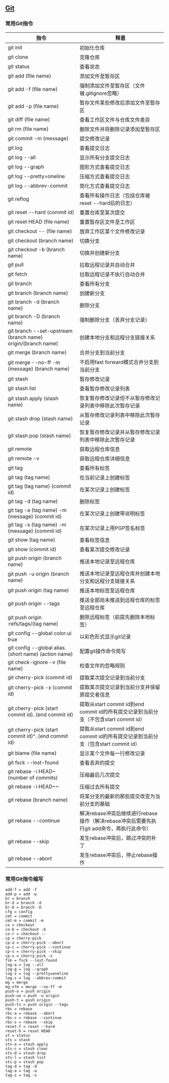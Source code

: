 ## [Git](http://www.liaoxuefeng.com/wiki/0013739516305929606dd18361248578c67b8067c8c017b000)

### 常用Git指令
指令 | 释意
-------|-------
git init | 初始化仓库
git clone | 克隆仓库
git status | 查看状态
git add (file name) | 添加文件至暂存区
git add -f (file name) | 强制添加文件至暂存区（文件被.gitignore忽略）
git add -p (file name) | 暂存文件某些修改后添加文件至暂存区
git diff (file name) | 查看工作区文件与仓库文件差异
git rm (file name) | 删除文件并将删除记录添加至暂存区
git commit -m (message) | 提交修改记录
git log | 查看提交日志
git log --all | 显示所有分支提交日志
git log --graph | 图形方式查看提交日志
git log --pretty=oneline | 压缩方式查看提交日志
git log --abbrev-commit | 简化方式查看提交日志
git reflog | 查看所有操作日志（包括仓库被reset --hard后的日志）
git reset --hard (commit id) | 重置仓库至某次提交
git reset HEAD (file name) | 重置暂存区文件至工作区
git checkout -- (file name) | 放弃工作区某个文件修改记录
git checkout (branch name) | 切换分支
git checkout -b (branch name) | 切换并创建新分支
git pull | 拉取远程记录并自动合并
git fetch | 拉取远程记录不执行自动合并
git branch | 查看所有分支
git branch (branch name) | 创建新分支
git branch -d (branch name) | 删除分支
git branch -D (branch name) | 强制删除分支（丢弃分支记录）
git branch --set-upstream (branch name) origin/(branch name) | 创建本地分支和远程分支链接关系
git merge (branch name) | 合并分支到当前分支
git merge --no-ff -m (message) (branch name) | 不启用fast forward模式合并分支到当前分支
git stash | 暂存修改记录
git stash list | 查看暂存修改记录列表
git stash apply (stash name) | 恢复暂存修改记录但不从暂存修改记录列表中移除此次暂存记录
git stash drop (stash name) | 从暂存修改记录列表中移除此次暂存记录
git stash pop (stash name) | 恢复暂存修改记录并从暂存修改记录列表中移除此次暂存记录
git remote | 获取远程仓库信息
git remote -v | 获取远程仓库详细信息
git tag | 查看所有标签
git tag (tag name) | 在当前记录上创建标签
git tag (tag name) (commit id) | 在某次记录上创建标签
git tag -d (tag name) | 删除标签
git tag -a (tag name) -m (message) (commit id) | 在某次记录上创建带说明标签
git tag -s (tag name) -m (message) (commit id) | 在某次记录上用PGP签名标签
git show (tag name) | 查看标签信息
git show (commit id) | 查看某次提交修改记录
git push origin (branch name) | 推送本地记录至远程仓库
git push -u origin (branch name) | 推送本地记录至远程仓库并创建本地分支和远程分支链接关系
git push origin (tag name) | 推送本地标签至远程仓库
git push origin --tags | 推送全部尚未推送到远程仓库的标签至远程仓库
git push origin :refs/tags/(tag name) | 删除远程标签（前提先删除本地标签）
git config --global color.ui true | 以彩色形式显示git记录
git config --global alias.(short name) (action name) | 配置git操作命令简写
git check-ignore -v (file name) | 检查文件的忽略规则
git cherry-pick (commit id) | 提取某次提交记录到当前分支
git cherry-pick -x (commit id) | 提取某次提交记录到当前分支并保留原提交者信息
git cherry-pick (start commit id)..(end commit id) | 提取从start commit id到end commit id的所有提交记录到当前分支（不包含start commit id）
git cherry-pick (start commit id)^..(end commit id) | 提取从start commit id到end commit id的所有提交记录到当前分支（包含start commit id）
git blame (file name) | 显示某个文件每一行修改记录
git fsck --lost-found | 查看丢弃的提交
git rebase -i HEAD~(number of commits) | 压缩最后几次提交
git rebase -i HEAD~~ | 压缩过去所有提交
git rebase (branch name) | 将某分支的最新的那些提交改变为当前分支的基础
git rebase --continue | 解决rebase冲突后继续进行rebase操作（解决rebase冲突后需要先执行git add命令，再执行此命令）
git rebase --skip | 发生rebase冲突后，跳过冲突的补丁
git rebase --abort | 发生rebase冲突后，停止rebase操作

### 常用Git指令缩写

```
add-f = add -f
add-p = add -p
br = branch
br-d = branch -d
br-D = branch -D
cfg = config
cmt = commit
cmt-m = commit -m
co = checkout
co-b = checkout -b
co-r = checkout --
cp = cherry-pick
cp-a = cherry-pick --abort
cp-c = cherry-pick --continue
cp-s = cherry-pick --skip
cp-x = cherry-pick -x
fsk = fsck --lost-found
log-a = log --all
log-g = log --graph
log-z = log --pretty=oneline
log-s = log --abbrev-commit
mg = merge
mg-nfm = merge --no-ff -m
push-o = push origin
push-uo = push -u origin
push-t = push origin
push-ts = push origin --tags
rbs = rebase
rbs-a = rebase --abort
rbs-c = rebase --continue
rbs-s = rebase --skip
reset-f = reset --hard
reset-h = reset HEAD
st = status
sts = stash
sts-a = stash apply
sts-c = stash clear
sts-d = stash drop
sts-l = stash list
sts-p = stash pop
tag-d = tag -d
tag-a = tag -a
tag-s = tag -s
```
